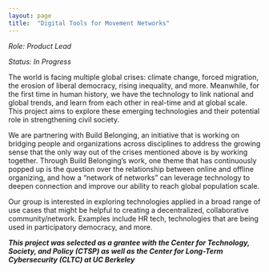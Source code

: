 ```yaml
---
layout: page
title:  "Digital Tools for Movement Networks"
---
```


_Role: Product Lead_

_Status: In Progress_

The world is facing multiple global crises: climate change, forced migration, the erosion of liberal democracy, rising inequality, and more. Meanwhile, for the first time in human history, we have the technology to link national and global trends, and learn from each other in real-time and at global scale. This project aims to explore these emerging technologies and their potential role in strengthening civil society. 

We are partnering with Build Belonging, an initiative that is working on bridging people and organizations across disciplines to address the growing sense that the only way out of the crises mentioned above is by working together. Through Build Belonging’s work, one theme that has continuously popped up is the question over the relationship between online and offline organizing, and how a “network of networks” can leverage technology to deepen connection and improve our ability to reach global population scale.

Our group is interested in exploring technologies applied in a broad range of use cases that might be helpful to creating a decentralized, collaborative community/network. Examples include HR tech, technologies that are being used in participatory democracy, and more. 

**_This project was selected as a grantee with the Center for Technology, Society, and Policy (CTSP) as well as the Center for Long-Term Cybersecurity (CLTC) at UC Berkeley_**